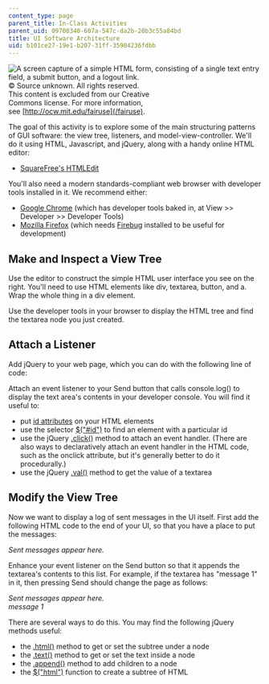 ```yaml
---
content_type: page
parent_title: In-Class Activities
parent_uid: 09700340-607a-547c-da2b-20b3c55a84bd
title: UI Software Architecture
uid: b101ce27-19e1-b207-31ff-35904236fdbb
---
```


![A screen capture of a simple HTML form, consisting of a single text entry field, a submit button, and a logout link.](BASEURL_PLACEHOLDER/resources/ac9-1)  
© Source unknown. All rights reserved.  
This content is excluded from our Creative  
Commons license. For more information,  
see [http://ocw.mit.edu/fairuse](/fairuse).

The goal of this activity is to explore some of the main structuring patterns of GUI software: the view tree, listeners, and model-view-controller. We'll do it using HTML, Javascript, and jQuery, along with a handy online HTML editor:

*   [SquareFree's HTMLEdit](http://htmledit.squarefree.com/)

You'll also need a modern standards-compliant web browser with developer tools installed in it. We recommend either:

*   [Google Chrome](http://www.google.com/chrome) (which has developer tools baked in, at View >> Developer >> Developer Tools)
*   [Mozilla Firefox](http://getfirefox.com) (which needs [Firebug](http://getfirebug.com) installed to be useful for development)

Make and Inspect a View Tree
----------------------------

Use the editor to construct the simple HTML user interface you see on the right. You'll need to use HTML elements like div, textarea, button, and a. Wrap the whole thing in a div element.

Use the developer tools in your browser to display the HTML tree and find the textarea node you just created.

Attach a Listener
-----------------

Add jQuery to your web page, which you can do with the following line of code:

<script src="http://code.jquery.com/jquery-1.5.min.js"></script>

Attach an event listener to your Send button that calls console.log() to display the text area's contents in your developer console. You will find it useful to:

*   put [id attributes](http://www.w3.org/TR/html401/struct/global.html#h-7.5.2) on your HTML elements
*   use the selector [$("#id")](http://api.jquery.com/id-selector/) to find an element with a particular id
*   use the jQuery [.click()](http://api.jquery.com/click/) method to attach an event handler. (There are also ways to declaratively attach an event handler in the HTML code, such as the onclick attribute, but it's generally better to do it procedurally.)
*   use the jQuery [.val()](http://api.jquery.com/val/) method to get the value of a textarea

Modify the View Tree
--------------------

Now we want to display a log of sent messages in the UI itself. First add the following HTML code to the end of your UI, so that you have a place to put the messages:

<div id="sent" style="font-style: italic">
    <div>Sent messages appear here.</div>
</div>

Enhance your event listener on the Send button so that it appends the textarea's contents to this list. For example, if the textarea has "message 1" in it, then pressing Send should change the page as follows:

<div id="sent" style="font-style: italic">
    <div>Sent messages appear here.</div>
    <div>message 1</div>
</div>

There are several ways to do this. You may find the following jQuery methods useful:

*   the [.html()](http://api.jquery.com/html/) method to get or set the subtree under a node
*   the [.text()](http://api.jquery.com/text/) method to get or set the text inside a node
*   the [.append()](http://api.jquery.com/append/) method to add children to a node
*   the [$("html")](http://api.jquery.com/jQuery/#jQuery2) function to create a subtree of HTML
